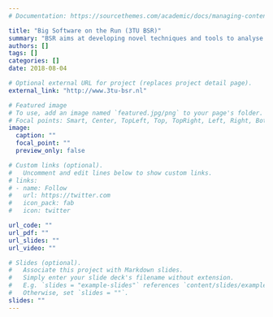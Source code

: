 ```yaml
---
# Documentation: https://sourcethemes.com/academic/docs/managing-content/

title: "Big Software on the Run (3TU BSR)"
summary: "BSR aims at developing novel techniques and tools to analyse software systems in vivo - making it possible to visualize behaviour, create models, check conformance, predict problems, and recommend corrective actions."
authors: []
tags: []
categories: []
date: 2018-08-04

# Optional external URL for project (replaces project detail page).
external_link: "http://www.3tu-bsr.nl"

# Featured image
# To use, add an image named `featured.jpg/png` to your page's folder.
# Focal points: Smart, Center, TopLeft, Top, TopRight, Left, Right, BottomLeft, Bottom, BottomRight.
image:
  caption: ""
  focal_point: ""
  preview_only: false

# Custom links (optional).
#   Uncomment and edit lines below to show custom links.
# links:
# - name: Follow
#   url: https://twitter.com
#   icon_pack: fab
#   icon: twitter

url_code: ""
url_pdf: ""
url_slides: ""
url_video: ""

# Slides (optional).
#   Associate this project with Markdown slides.
#   Simply enter your slide deck's filename without extension.
#   E.g. `slides = "example-slides"` references `content/slides/example-slides.md`.
#   Otherwise, set `slides = ""`.
slides: ""
---
```

